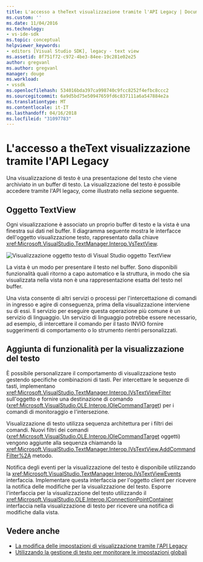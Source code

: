 ```yaml
---
title: L'accesso a theText visualizzazione tramite l'API Legacy | Documenti Microsoft
ms.custom: ''
ms.date: 11/04/2016
ms.technology:
- vs-ide-sdk
ms.topic: conceptual
helpviewer_keywords:
- editors [Visual Studio SDK], legacy - text view
ms.assetid: 8f751f72-c972-4be3-84ee-19c281e02e25
author: gregvanl
ms.author: gregvanl
manager: douge
ms.workload:
- vssdk
ms.openlocfilehash: 534016bda397ca998740c9fcc8252f4efbc8ccc2
ms.sourcegitcommit: 6a9d5bd75e50947659fd6c837111a6a547884e2a
ms.translationtype: MT
ms.contentlocale: it-IT
ms.lasthandoff: 04/16/2018
ms.locfileid: "31097783"
---
```

# <a name="accessing-thetext-view-by-using-the-legacy-api"></a>L'accesso a theText visualizzazione tramite l'API Legacy
Una visualizzazione di testo è una presentazione del testo che viene archiviato in un buffer di testo. La visualizzazione del testo è possibile accedere tramite l'API legacy, come illustrato nella sezione seguente.

## <a name="text-view-object"></a>Oggetto TextView
 Ogni visualizzazione è associato un proprio buffer di testo e la vista è una finestra sui dati nel buffer. Il diagramma seguente mostra le interfacce dell'oggetto visualizzazione testo, rappresentato dalla chiave <xref:Microsoft.VisualStudio.TextManager.Interop.VsTextView>.

 ![Visualizzazione oggetto testo di Visual Studio](../extensibility/media/vstextview.gif "vstextview") oggetto TextView

 La vista è un modo per presentare il testo nel buffer. Sono disponibili funzionalità quali ritorno a capo automatico e la struttura, in modo che sia visualizzata nella vista non è una rappresentazione esatta del testo nel buffer.

 Una vista consente di altri servizi o processi per l'intercettazione di comandi in ingresso e agire di conseguenza, prima della visualizzazione interviene su di essi. Il servizio per eseguire questa operazione più comune è un servizio di linguaggio. Un servizio di linguaggio potrebbe essere necessario, ad esempio, di intercettare il comando per il tasto INVIO fornire suggerimenti di comportamento o lo strumento rientri personalizzati.

## <a name="adding-functionality-to-the-text-view"></a>Aggiunta di funzionalità per la visualizzazione del testo
 È possibile personalizzare il comportamento di visualizzazione testo gestendo specifiche combinazioni di tasti. Per intercettare le sequenze di tasti, implementano <xref:Microsoft.VisualStudio.TextManager.Interop.IVsTextViewFilter> sull'oggetto e fornire una destinazione di comando (<xref:Microsoft.VisualStudio.OLE.Interop.IOleCommandTarget>) per i comandi di monitoraggio e l'intersezione.

 Visualizzazione di testo utilizza sequenza architettura per i filtri dei comandi. Nuovi filtri dei comandi (<xref:Microsoft.VisualStudio.OLE.Interop.IOleCommandTarget> oggetti) vengono aggiunte alla sequenza chiamando la <xref:Microsoft.VisualStudio.TextManager.Interop.IVsTextView.AddCommandFilter%2A> metodo.

 Notifica degli eventi per la visualizzazione del testo è disponibile utilizzando la <xref:Microsoft.VisualStudio.TextManager.Interop.IVsTextViewEvents> interfaccia. Implementare questa interfaccia per l'oggetto client per ricevere la notifica delle modifiche per la visualizzazione del testo. Esporre l'interfaccia per la visualizzazione del testo utilizzando il <xref:Microsoft.VisualStudio.OLE.Interop.IConnectionPointContainer> interfaccia nella visualizzazione di testo per ricevere una notifica di modifiche dalla vista.

## <a name="see-also"></a>Vedere anche

- [La modifica delle impostazioni di visualizzazione tramite l'API Legacy](../extensibility/changing-view-settings-by-using-the-legacy-api.md)
- [Utilizzando la gestione di testo per monitorare le impostazioni globali](../extensibility/using-the-text-manager-to-monitor-global-settings.md)